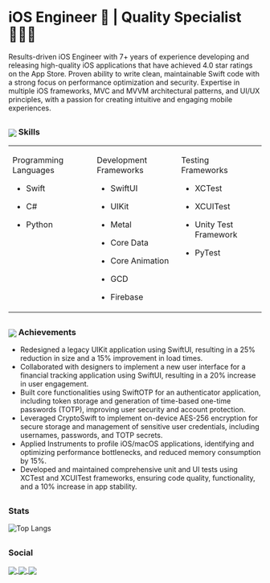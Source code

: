 <h1 align="left"> iOS Engineer 📱 |  Quality Specialist 👨🏽‍💻 </h1>

Results-driven iOS Engineer with 7+ years of experience developing and releasing high-quality iOS applications that have achieved 4.0 star ratings on the App Store. Proven ability to write clean, maintainable Swift code with a strong focus on performance optimization and security. Expertise in multiple iOS frameworks, MVC and MVVM architectural patterns, and UI/UX principles, with a passion for creating intuitive and engaging mobile experiences.

## <h3 align="left"> <img align="center" src="https://img.icons8.com/color/50/xcode.png"/> Skills</h3>

<table style="table-layout: fixed; width: 100%;">
  <tr>
    <td valign="top" width="33%">

Programming Languages
- Swift
- C#
- Python

    </td>
    <td valign="top" width="33%">

Development Frameworks
- SwiftUI
- UIKit
- Metal
- Core Data
- Core Animation
- GCD
- Firebase

    </td>
    <td valign="top" width="33%">

Testing Frameworks
- XCTest
- XCUITest
- Unity Test Framework
- PyTest


    </td>    
</table>


## <h3 align="left"> <img align="center" src="https://img.icons8.com/color/50/trophy.png"/> Achievements</h3>

- Redesigned a legacy UIKit application using SwiftUI, resulting in a 25% reduction in size and a 15% improvement in load times.
- Collaborated with designers to implement a new user interface for a financial tracking application using SwiftUI, resulting in a 20% increase in user engagement.
- Built core functionalities using SwiftOTP for an authenticator application, including token storage and generation of time-based one-time passwords (TOTP), improving user security and account protection.
- Leveraged CryptoSwift to implement on-device AES-256 encryption for secure storage and management of sensitive user credentials, including usernames, passwords, and TOTP secrets.
- Applied Instruments to profile iOS/macOS applications, identifying and optimizing performance bottlenecks, and reduced memory consumption by 15%.
- Developed and maintained comprehensive unit and UI tests using XCTest and XCUITest frameworks, ensuring code quality, functionality, and a 10% increase in app stability.


## <h3 align="left">Stats</h3>

![Top Langs](https://github-readme-stats.vercel.app/api/top-langs/?username=KelCodesStuff&theme=gotham)

## <h3 align="left">Social</h3>

<p align="left">
  <a href="https://linkedin.com/in/kelcodes" > <img align="center" src="https://img.icons8.com/color/50/linkedin.png"/> </a>
  <a href="https://twitter.com/kelcodesstuff" > <img align="center" src="https://img.icons8.com/color/50/twitter.png"/> </a>
  <a href="https://twitch.com/kelcodes" > <img align="center" src="https://img.icons8.com/color/50/twitch.png"/> </a>
</p>
